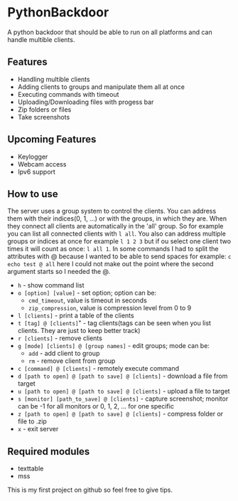 # PythonBackdoor
A python backdoor that should be able to run on all platforms and can handle multible clients.

## Features
* Handling multible clients
* Adding clients to groups and manipulate them all at once
* Executing commands with timeout
* Uploading/Downloading files with progess bar
* Zip folders or files
* Take screenshots

## Upcoming Features
* Keylogger
* Webcam access
* Ipv6 support

## How to use
The server uses a group system to control the clients. You can address them with their indices(0, 1, ...) or with the groups, in which they are.
When they connect all clients are automatically in the 'all' group. So for example you can list all connected clients with `l all`.
You also can address multiple groups or indices at once for example `l 1 2 3` but if ou select one client two times it will count as once: `l all 1`.
In some commands I had to split the attributes with @ because I wanted to be able to send spaces for example:
 `c echo test @ all` here I could not make out the point where the second argument starts so I needed the @.

* `h` - show command list
* `o [option] [value]` - set option; option can be:
    - `cmd_timeout`, value is timeout in seconds
    - `zip_compression`, value is compression level from 0 to 9
* `l [clients]` - print a table of the clients
* `t [tag] @ [clients]`" - tag clients(tags can be seen when you list clients. They are just to keep better track)
* `r [clients]` - remove clients
* `g [mode] [clients] @ [group names]` - edit groups; mode can be:
    - `add` - add client to group 
    - `rm` - remove client from group
* `c [command] @ [clients]` - remotely execute command
* `d [path to open] @ [path to save] @ [clients]` - download a file from target
* `u [path to open] @ [path to save] @ [clients]` - upload a file to target
* `s [monitor] [path_to_save] @ [clients]` - capture screenshot; monitor can be -1 for all monitors or 0, 1, 2, ... for one specific
* `z [path to open] @ [path to save] @ [clients]` - compress folder or file to .zip
* `x` - exit server

## Required modules

* texttable
* mss

This is my first project on github so feel free to give tips.
